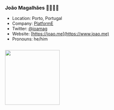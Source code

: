 ### João Magalhães 👨‍💻🇵🇹

* Location: Porto, Portugal
* Company: [PlatformE](https://github.com/ripe-tech)
* Twitter: [@joamag](https://twitter.com/joamag)
* Website: [https://joao.me](https://www.joao.me)
* Pronouns: he/him

<img style="padding-top: 1em;" height="180em" src="https://github-readme-stats.vercel.app/api?username=joamag&show_icons=true&hide_border=true&&count_private=true&include_all_commits=true" />
